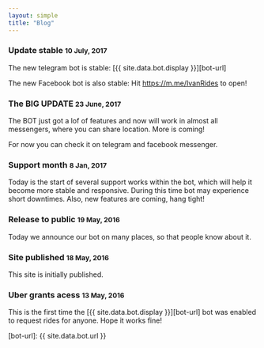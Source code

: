 ```yaml
---
layout: simple
title: "Blog"
---
```


### Update stable <small>10 July, 2017</small>

The new telegram bot is stable: [{{ site.data.bot.display }}][bot-url]

The new Facebook bot is also stable: Hit https://m.me/IvanRides to open!

### The BIG UPDATE <small>23 June, 2017</small>

The BOT just got a lof of features and now will work in almost all messengers, where you can share location. More is coming!

For now you can check it on telegram and facebook messenger.

### Support month <small>8 Jan, 2017</small>

Today is the start of several support works within the bot, which will help it become more stable and responsive.
During this time bot may experience short downtimes.
Also, new features are coming, hang tight!

### Release to public <small>19 May, 2016</small>

Today we announce our bot on many places, so that people know about it.

### Site published <small>18 May, 2016</small>

This site is initially published.

### Uber grants acess <small>13 May, 2016</small>

This is the first time the [{{ site.data.bot.display }}][bot-url] bot was enabled to request rides for anyone. Hope it works fine!

[bot-url]: {{ site.data.bot.url }}
